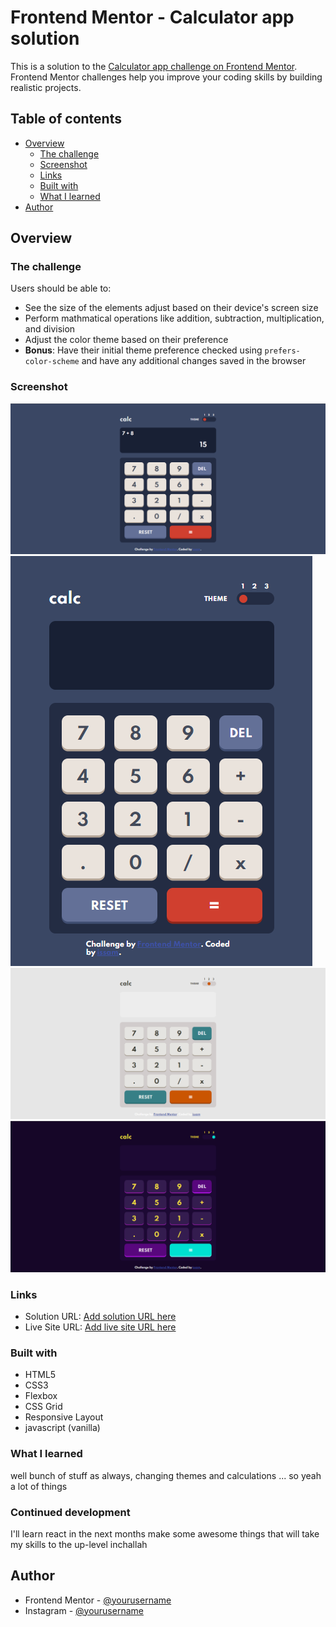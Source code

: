 # Frontend Mentor - Calculator app solution

This is a solution to the [Calculator app challenge on Frontend Mentor](https://www.frontendmentor.io/challenges/calculator-app-9lteq5N29). Frontend Mentor challenges help you improve your coding skills by building realistic projects.

## Table of contents

-   [Overview](#overview)
    -   [The challenge](#the-challenge)
    -   [Screenshot](#screenshot)
    -   [Links](#links)
    -   [Built with](#built-with)
    -   [What I learned](#what-i-learned)
-   [Author](#author)

## Overview

### The challenge

Users should be able to:

-   See the size of the elements adjust based on their device's screen size
-   Perform mathmatical operations like addition, subtraction, multiplication, and division
-   Adjust the color theme based on their preference
-   **Bonus**: Have their initial theme preference checked using `prefers-color-scheme` and have any additional changes saved in the browser

### Screenshot

![desktop-screenshot](images/Screenshot-desktop.png)
![mobile-screenshot](images/Screenshot-mobile.png)
![theme2-screenshot](images/Screenshot-theme2.png)
![theme3-screenshot](images/Screenshot-theme3.png)

### Links

-   Solution URL: [Add solution URL here](https://your-solution-url.com)
-   Live Site URL: [Add live site URL here](https://your-live-site-url.com)

### Built with

-   HTML5
-   CSS3
-   Flexbox
-   CSS Grid
-   Responsive Layout
-   javascript (vanilla)

### What I learned

well bunch of stuff as always, changing themes and calculations ... so yeah a lot of things

### Continued development

I'll learn react in the next months make some awesome things that will take my skills to the up-level inchallah

## Author

-   Frontend Mentor - [@yourusername](https://www.frontendmentor.io/profile/yourusername)
-   Instagram - [@yourusername]()
